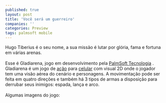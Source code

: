 ```yaml
---
published: true
layout: post
title: 'Você será um guerreiro'
companies: ''
categories: Preview
tags: palmsoft mobile
---
```

Hugo Tiberius &eacute; o seu nome, a sua miss&atilde;o &eacute; lutar por gl&oacute;ria, fama e fortuna em v&aacute;rias arenas.<br /><br />Esse &eacute; Gladiarena, jogo em desenvolvimento pela <a href="{{ site.baseurl }}/index.php?p=cl&amp;t=19&amp;idd=38">PalmSoft Tecnologia</a>
.  Gladiarena &eacute; um jogo de <a href="{{ site.baseurl }}/index.php?p=cl&amp;t=19&amp;idc=1">a&ccedil;&atilde;o</a>
 para <a href="{{ site.baseurl }}/index.php?p=cl&amp;t=19&amp;idp=2">celular</a>
 com visual  2D onde o jogador tem uma vis&atilde;o a&eacute;rea do cen&aacute;rio e personagens. A movimenta&ccedil;&atilde;o pode ser feita em quatro dire&ccedil;&otilde;es e tamb&eacute;m h&aacute; 3 tipos de armas a disposi&ccedil;&atilde;o para derrubar seus inimigos: espada, lan&ccedil;a e arco.<br /><br />Algumas imagens do jogo:<br /><br />